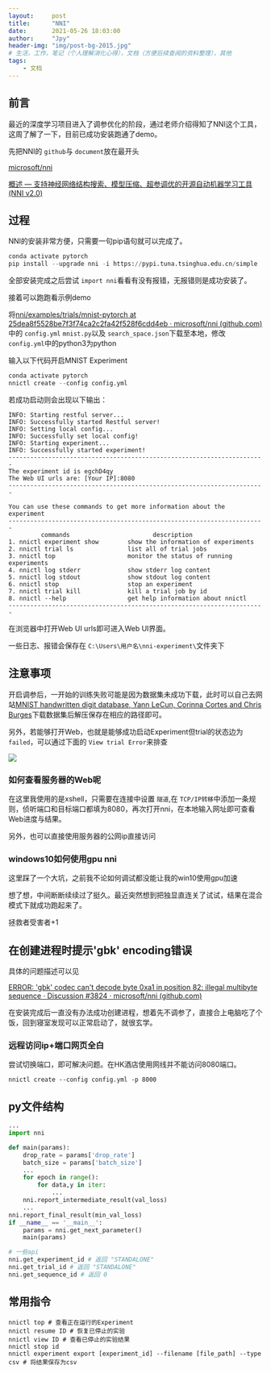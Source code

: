 ```yaml
---
layout:     post
title:      "NNI"
date:       2021-05-26 18:03:00
author:     "Jpy"
header-img: "img/post-bg-2015.jpg"
# 生活，工作，笔记（个人理解消化心得），文档（方便后续查阅的资料整理），其他
tags:
    - 文档
---
```

## 前言

最近的深度学习项目进入了调参优化的阶段，通过老师介绍得知了NNI这个工具，这周了解了一下，目前已成功安装跑通了demo。

先把NNI的 `github`与 `document`放在最开头

[microsoft/nni](https://github.com/microsoft/nni)

[概述 — 支持神经网络结构搜索、模型压缩、超参调优的开源自动机器学习工具 (NNI v2.0)](https://nni.readthedocs.io/zh/stable/Overview.html)

## 过程

NNI的安装非常方便，只需要一句pip语句就可以完成了。

```python
conda activate pytorch
pip install --upgrade nni -i https://pypi.tuna.tsinghua.edu.cn/simple
```

全部安装完成之后尝试 `import nni`看看有没有报错，无报错则是成功安装了。

接着可以跑跑看示例demo

将[nni/examples/trials/mnist-pytorch at 25dea8f5528be7f3f74ca2c2fa42f528f6cdd4eb · microsoft/nni (github.com)](https://github.com/microsoft/nni/tree/25dea8f5528be7f3f74ca2c2fa42f528f6cdd4eb/examples/trials/mnist-pytorch)中的 `config.yml` `mnist.py`以及 `search_space.json`下载至本地，修改 `config.yml`中的python3为python

输入以下代码开启MNIST Experiment

```python
conda activate pytorch
nnictl create --config config.yml
```

若成功启动则会出现以下输出：

```
INFO: Starting restful server...
INFO: Successfully started Restful server!
INFO: Setting local config...
INFO: Successfully set local config!
INFO: Starting experiment...
INFO: Successfully started experiment!
-----------------------------------------------------------------------
The experiment id is egchD4qy
The Web UI urls are: [Your IP]:8080
-----------------------------------------------------------------------

You can use these commands to get more information about the experiment
-----------------------------------------------------------------------
         commands                       description
1. nnictl experiment show        show the information of experiments
2. nnictl trial ls               list all of trial jobs
3. nnictl top                    monitor the status of running experiments
4. nnictl log stderr             show stderr log content
5. nnictl log stdout             show stdout log content
6. nnictl stop                   stop an experiment
7. nnictl trial kill             kill a trial job by id
8. nnictl --help                 get help information about nnictl
-----------------------------------------------------------------------
```

在浏览器中打开Web UI urls即可进入Web UI界面。

一些日志、报错会保存在 `C:\Users\用户名\nni-experiment\`文件夹下

## 注意事项

开启调参后，一开始的训练失败可能是因为数据集未成功下载，此时可以自己去网站[MNIST handwritten digit database, Yann LeCun, Corinna Cortes and Chris Burges](http://yann.lecun.com/exdb/mnist/)下载数据集后解压保存在相应的路径即可。

另外，若能够打开Web，也就是能够成功启动Experiment但trial的状态边为 `failed`，可以通过下面的 `View trial Error`来排查

![](https://cdn.jsdelivr.net/gh/Jia-py/blog_picture/21_5/Snipaste_2021-05-28_16-24-02.png)

### 如何查看服务器的Web呢

在这里我使用的是xshell，只需要在连接中设置 `隧道`,在 `TCP/IP转移`中添加一条规则，侦听端口和目标端口都填为8080，再次打开nni，在本地输入网址即可查看Web进度与结果。

另外，也可以直接使用服务器的公网ip直接访问

### windows10如何使用gpu nni

这里踩了一个大坑，之前我不论如何调试都没能让我的win10使用gpu加速

想了想，中间断断续续过了挺久。最近突然想到把独显直连关了试试，结果在混合模式下就成功跑起来了。

拯救者受害者+1

## 在创建进程时提示'gbk' encoding错误

具体的问题描述可以见

[ERROR: 'gbk' codec can't decode byte 0xa1 in position 82: illegal multibyte sequence · Discussion #3824 · microsoft/nni (github.com)](https://github.com/microsoft/nni/discussions/3824)

在安装完成后一直没有办法成功创建进程，想着先不调参了，直接合上电脑吃了个饭，回到寝室发现可以正常启动了，就很玄学。

### 远程访问ip+端口网页全白

尝试切换端口，即可解决问题。在HK酒店使用网线并不能访问8080端口。

`nnictl create --config config.yml -p 8000`

## py文件结构

```python
...
import nni

def main(params):
    drop_rate = params['drop_rate']
    batch_size = params['batch_size']
    ...
    for epoch in range():
        for data,y in iter:
            ...
    nni.report_intermediate_result(val_loss)
    ...
nni.report_final_result(min_val_loss)
if __name__ == '__main__':
    params = nni.get_next_parameter()
    main(params)

# 一些api
nni.get_experiment_id # 返回 "STANDALONE"
nni.get_trial_id # 返回 "STANDALONE"
nni.get_sequence_id # 返回 0
```

## 常用指令

```
nnictl top # 查看正在运行的Experiment
nnictl resume ID # 恢复已停止的实验
nnictl view ID # 查看已停止的实验结果
nnictl stop id
nnictl experiment export [experiment_id] --filename [file_path] --type csv # 将结果保存为csv
```

